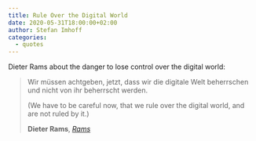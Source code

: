 ```yaml
---
title: Rule Over the Digital World
date: 2020-05-31T18:00:00+02:00
author: Stefan Imhoff
categories:
  - quotes
---
```


Dieter Rams about the danger to lose control over the digital world:

> Wir müssen achtgeben, jetzt, dass wir die digitale Welt beherrschen und nicht von ihr beherrscht werden.
>
> (We have to be careful now, that we rule over the digital world, and are not ruled by it.)
>
> **Dieter Rams**, _[Rams](https://www.themoviedb.org/movie/510243-rams)_
